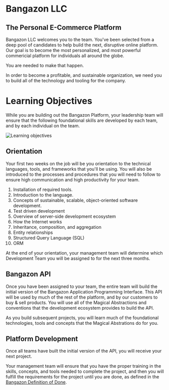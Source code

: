 # Bangazon LLC

## The Personal E-Commerce Platform

Bangazon LLC welcomes you to the team. You've been selected from a deep pool of candidates to help build the next, disruptive online platform. Our goal is to become the most personalized, and most powerful commericial platform for individuals all around the globe.

You are needed to make that happen.

In order to become a profitable, and sustainable organization, we need you to build all of the technology and tooling for the company.

# Learning Objectives

While you are building out the Bangazon Platform, your leadership team will ensure that the following foundational skills are developed by each team, and by each individual on the team.

![Learning objectives](./learning-objectives.png)

## Orientation

Your first two weeks on the job will be you orientation to the technical languages, tools, and frameworks that you'll be using. You will also be introduced to the processes and procedures that you will need to follow to ensure high communication and high productivity for your team.

1. Installation of required tools.
1. Introduction to the language.
1. Concepts of sustainable, scalable, object-oriented software development.
1. Test driven development
1. Overview of server-side development ecosystem
1. How the Internet works
1. Inheritance, composition, and aggregation
1. Entity relationships
1. Structured Query Language (SQL)
1. ORM

At the end of your orientation, your management team will determine which Development Team you will be assigned to for the next three months.

## Bangazon API

Once you have been assigned to your team, the entire team will build the initial version of the Bangazon Application Programming Interface. This API will be used by much of the rest of the platform, and by our customers to buy & sell products. You will use all of the Magical Abstractions and conventions that the development ecosystem provides to build the API.

As you build subsequent projects, you will learn much of the foundational technologies, tools and concepts that the Magical Abstrations do for you.

## Platform Development

Once all teams have built the initial version of the API, you will receive your next project.

Your management team will ensure that you have the proper training in the skills, concepts, and tools needed to complete the project, and then you will fulfill the requirements for the project until you are done, as defined in the [Bangazon Definition of Done](https://github.com/nashville-software-school/bangazon-ltd/blob/master/EMPLOYEE_HANDBOOK.md#definition-of-done).
